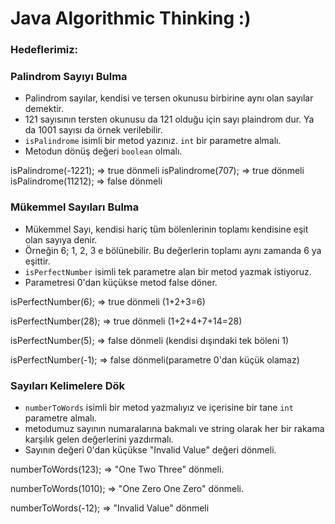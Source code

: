 # Java Algorithmic Thinking :)


### Hedeflerimiz:

### Palindrom Sayıyı Bulma

* Palindrom sayılar, kendisi ve tersen okunusu birbirine aynı olan sayılar demektir.
* 121 sayısının tersten okunusu da 121 olduğu için sayı plaindrom dur. Ya da 1001 sayısı da örnek verilebilir.
* ```isPalindrome``` isimli bir metod yazınız. ```int``` bir parametre almalı.
* Metodun dönüş değeri ```boolean``` olmalı.

isPalindrome(-1221); => true dönmeli
isPalindrome(707); => true dönmeli
isPalindrome(11212); => false dönmeli

### Mükemmel Sayıları Bulma

* Mükemmel Sayı, kendisi hariç tüm bölenlerinin toplamı kendisine eşit olan sayıya denir.
* Örneğin 6; 1, 2, 3 e bölünebilir. Bu değerlerin toplamı aynı zamanda 6 ya eşittir.
* ```isPerfectNumber``` isimli tek parametre alan bir metod yazmak istiyoruz.
* Parametresi 0'dan küçükse metod false döner.

isPerfectNumber(6); => true dönmeli (1+2+3=6)

isPerfectNumber(28); => true dönmeli (1+2+4+7+14=28)

isPerfectNumber(5); => false dönmeli (kendisi dışındaki tek böleni 1)

isPerfectNumber(-1); => false dönmeli(parametre 0'dan küçük olamaz)


### Sayıları Kelimelere Dök

* ```numberToWords``` isimli bir metod yazmalıyız ve içerisine bir tane ```int``` parametre almalı.
* metodumuz sayının numaralarına bakmalı ve string olarak her bir rakama karşılık gelen değerlerini yazdırmalı.
* Sayının değeri 0'dan küçükse "Invalid Value" değeri dönmeli.

numberToWords(123); => "One Two Three" dönmeli.

numberToWords(1010); => "One Zero One Zero" dönmeli.

numberToWords(-12); => "Invalid Value" dönmeli


